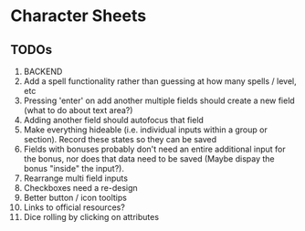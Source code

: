 # Character Sheets

## TODOs

1. BACKEND
1. Add a spell functionality rather than guessing at how many spells / level, etc
1. Pressing 'enter' on add another multiple fields should create a new field (what to do about text area?)
1. Adding another field should autofocus that field
1. Make everything hideable (i.e. individual inputs within a group or section). Record these states so they can be saved
1. Fields with bonuses probably don't need an entire additional input for the bonus, nor does that data need to be saved (Maybe dispay the bonus "inside" the input?).
1. Rearrange multi field inputs
1. Checkboxes need a re-design
1. Better button / icon tooltips
1. Links to official resources?
1. Dice rolling by clicking on attributes
